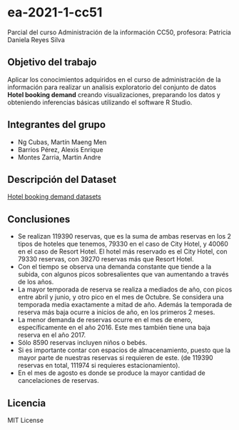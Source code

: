 # ea-2021-1-cc51
 Parcial del curso Administración de la información CC50, profesora: Patricia Daniela Reyes Silva

## Objetivo del trabajo
Aplicar los conocimientos adquiridos en el curso de administración de la información para realizar un analisis exploratorio del conjunto de datos **Hotel booking demand** creando visualizaciones, preparando los datos y obteniendo inferencias básicas utilizando el software R Studio.

## Integrantes del grupo
- Ng Cubas, Martín Maeng Men
- Barrios Pérez, Alexis Enrique
- Montes Zarria, Martin Andre

## Descripción del Dataset
[Hotel booking demand datasets](https://sci-hub.se/https://doi.org/10.1016/j.dib.2018.11.126!)

## Conclusiones

- Se realizan 119390 reservas, que es la suma de ambas reservas en los 2 tipos de hoteles que tenemos, 79330 en el caso de City Hotel, y 40060 en el caso de Resort Hotel. El hotel más reservado es el City Hotel, con 79330 reservas, con 39270 reservas más que Resort Hotel.
- Con el tiempo se observa una demanda constante que tiende a la subida, con algunos picos sobresalientes que van aumentando a través de los años.
- La mayor temporada de reserva se realiza a mediados de año, con picos entre abril y junio, y otro pico en el mes de Octubre. Se considera una temporada media exactamente a mitad de año. Además la temporada de reserva más baja ocurre a inicios de año, en los primeros 2 meses.
- La menor demanda de reservas ocurre en el mes de enero, específicamente en el año 2016. Este mes también tiene una baja reserva en el año 2017.
- Sólo 8590 reservas incluyen niños o bebés.
- Si es importante contar con espacios de almacenamiento, puesto que la mayor parte de nuestras reservas si requieren de este. (de 119390 reservas en total, 111974 si requieres estacionamiento).
- En el mes de agosto es donde se produce la mayor cantidad de cancelaciones de reservas.

## Licencia
MIT License

